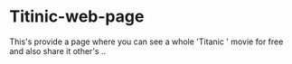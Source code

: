 # Titinic-web-page
This's provide a page where you can see a whole 'Titanic ' movie for free and also share it other's ..
